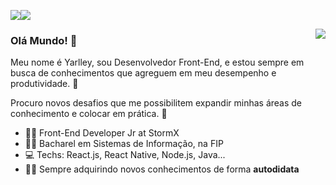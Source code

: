 <!--
**YarlleySilva/YarlleySilva** is a ✨ _special_ ✨ repository because its `README.md` (this file) appears on your GitHub profile. 
-->

[![](https://img.shields.io/badge/-LinkedIn-blue?style=flat-square&logo=Linkedin&logoColor=white&link=)](https://www.linkedin.com/in/yarlleysilva/)[![](https://img.shields.io/badge/-Github-000?style=flat-square&logo=Github&logoColor=white&link)](https://github.com/YarlleySilva)

<img align="right" src="https://cdn.lowgif.com/full/f699aae00405d5c9-computer-reaction-faces-gif-6-gif-images-download.gif">

### Olá Mundo! 👋

Meu nome é Yarlley, sou Desenvolvedor Front-End, e estou sempre em busca de conhecimentos que agreguem em meu desempenho e produtividade. 
💬 

Procuro novos desafios que me possibilitem expandir minhas áreas de conhecimento e colocar em prática. 💬

- :man_technologist: Front-End Developer Jr at StormX
- :man_student: Bacharel em Sistemas de Informação, na FIP
- :computer: Techs: React.js, React Native, Node.js, Java...
- :man_technologist: Sempre adquirindo novos conhecimentos de forma <b>autodidata</b>
